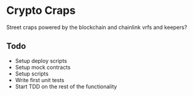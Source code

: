 # Crypto Craps

Street craps powered by the blockchain and chainlink vrfs and keepers?

## Todo

-   Setup deploy scripts
-   Setup mock contracts
-   Setup scripts
-   Write first unit tests
-   Start TDD on the rest of the functionality
